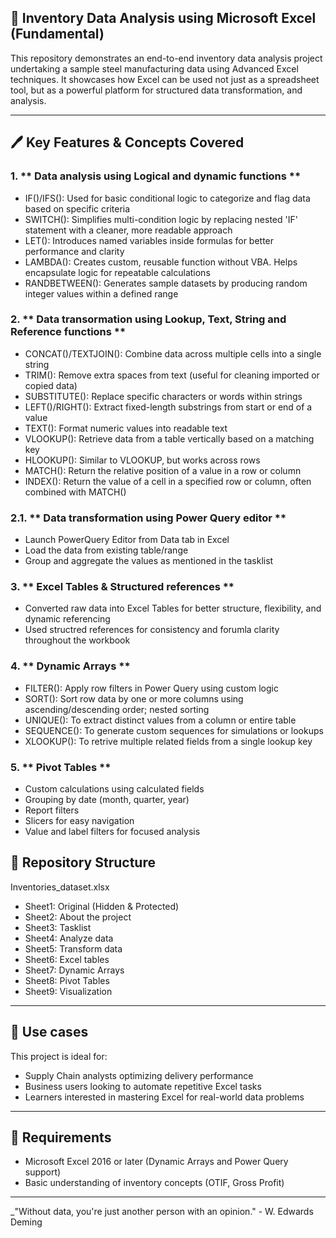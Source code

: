 ## 🧺 Inventory Data Analysis using Microsoft Excel (Fundamental)
This repository demonstrates an end-to-end inventory data analysis project undertaking a sample steel manufacturing data using Advanced Excel techniques. It showcases how Excel can be used not just as a spreadsheet tool, but as a powerful platform for structured data transformation, and analysis. 

---

## 🖊 Key Features & Concepts Covered 
### 1. ** Data analysis using Logical and dynamic functions **
- IF()/IFS(): Used for basic conditional logic to categorize and flag data based on specific criteria
- SWITCH(): Simplifies multi-condition logic by replacing nested 'IF' statement with a cleaner, more readable approach
- LET(): Introduces named variables inside formulas for better performance and clarity
- LAMBDA(): Creates custom, reusable function without VBA. Helps encapsulate logic for repeatable calculations
- RANDBETWEEN(): Generates sample datasets by producing random integer values within a defined range

### 2. ** Data transormation using Lookup, Text, String and Reference functions **
- CONCAT()/TEXTJOIN(): Combine data across multiple cells into a single string
- TRIM(): Remove extra spaces from text (useful for cleaning imported or copied data)
- SUBSTITUTE(): Replace specific characters or words within strings
- LEFT()/RIGHT(): Extract fixed-length substrings from start or end of a value
- TEXT(): Format numeric values into readable text
- VLOOKUP(): Retrieve data from a table vertically based on a matching key
- HLOOKUP(): Similar to VLOOKUP, but works across rows
- MATCH(): Return the relative position of a value in a row or column
- INDEX(): Return the value of a cell in a specified row or column, often combined with MATCH()
### 2.1. ** Data transformation using Power Query editor **
- Launch PowerQuery Editor from Data tab in Excel
- Load the data from existing table/range
- Group and aggregate the values as mentioned in the tasklist

### 3. ** Excel Tables & Structured references **
- Converted raw data into Excel Tables for better structure, flexibility, and dynamic referencing
- Used structred references for consistency and forumla clarity throughout the workbook

### 4. ** Dynamic Arrays **
- FILTER(): Apply row filters in Power Query using custom logic
- SORT(): Sort row data by one or more columns using ascending/descending order; nested sorting
- UNIQUE(): To extract distinct values from a column or entire table
- SEQUENCE(): To generate custom sequences for simulations or lookups
- XLOOKUP(): To retrive multiple related fields from a single lookup key

### 5. ** Pivot Tables **
- Custom calculations using calculated fields
- Grouping by date (month, quarter, year)
- Report filters
- Slicers for easy navigation
- Value and label filters for focused analysis

## 📜 Repository Structure
Inventories_dataset.xlsx
- Sheet1: Original (Hidden & Protected)
- Sheet2: About the project
- Sheet3: Tasklist
- Sheet4: Analyze data
- Sheet5: Transform data
- Sheet6: Excel tables
- Sheet7: Dynamic Arrays
- Sheet8: Pivot Tables
- Sheet9: Visualization

---

## 🔦 Use cases
This project is ideal for:
- Supply Chain analysts optimizing delivery performance
- Business users looking to automate repetitive Excel tasks
- Learners interested in mastering Excel for real-world data problems

---
## 📍 Requirements
- Microsoft Excel 2016 or later (Dynamic Arrays and Power Query support)
- Basic understanding of inventory concepts (OTIF, Gross Profit)

---

_"Without data, you're just another person with an opinion." - W. Edwards Deming
